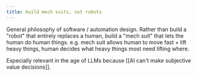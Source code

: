 ```yaml
---
title: build mech suits, not robots
---
```


General philosophy of software / automation design.  Rather than build a "robot" that entirely replaces a human,
build a "mech suit" that lets the human do human things.  e.g. mech suit allows human to move fast + lift heavy
things, human decides what heavy things most need lifting where.

Especially relevant in the age of LLMs because [[AI can't make subjective value decisions]].
